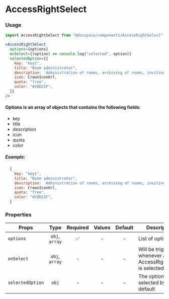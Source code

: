 # AccessRightSelect

### Usage

```js
import AccessRightSelect from "@docspace/components/AccessRightSelect";
```

```jsx
<AccessRightSelect
  options={options}
  onSelect={(option) => console.log("selected", option)}
  selectedOption={{
    key: "key1",
    title: "Room administrator",
    description: `Administration of rooms, archiving of rooms, inviting and managing users in rooms.`,
    icon: CrownIconUrl,
    quota: "free",
    color: "#20D21F",
  }}
/>
```

#### Options is an array of objects that contains the following fields:

- key
- title
- description
- icon
- quota
- color

##### Example:

```js
  {
    key: "key1",
    title: "Room administrator",
    description: `Administration of rooms, archiving of rooms, inviting and managing users in rooms.`,
    icon: CrownIconUrl,
    quota: "free",
    color: "#20D21F",
  }
```

### Properties

| Props            |      Type      | Required | Values | Default | Description                                                        |
| ---------------- | :------------: | :------: | :----: | :-----: | ------------------------------------------------------------------ |
| `options`        | `obj`, `array` |    ✅    |   -    |    -    | List of options                                                    |
| `onSelect`       | `obj`, `array` |    -     |   -    |    -    | Will be triggered whenever an AccessRightSelect is selected option |
| `selectedOption` |     `obj`      |    -     |   -    |    -    | The option that is selected by default                             |
